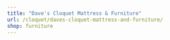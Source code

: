 ```yaml
---
title: "Dave's Cloquet Mattress & Furniture"
url: /cloquet/daves-cloquet-mattress-and-furniture/
shop: furniture
---
```

